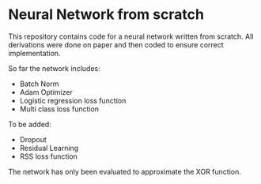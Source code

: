 # Neural Network from scratch

This repository contains code for a neural network written from scratch. All derivations were done on paper and then coded to ensure correct implementation. 

So far the network includes:
  - Batch Norm
  - Adam Optimizer
  - Logistic regression loss function
  - Multi class loss function
  
  
To be added:
  - Dropout
  - Residual Learning
  - RSS loss function
    
The network has only been evaluated to approximate the XOR function. 
  
